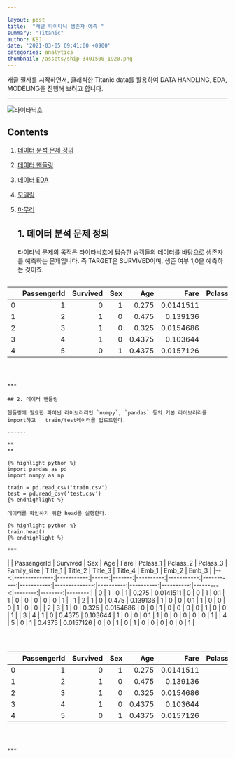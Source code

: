 ```yaml
---

layout: post
title:  "캐글 타이타닉 생존자 예측 "
summary: "Titanic"
author: KSJ
date: '2021-03-05 09:41:00 +0900'
categories: analytics
thumbnail: /assets/ship-3401500_1920.png
---
```


캐글 필사를 시작하면서, 클래식한 Titanic data를 활용하여 DATA HANDLING, EDA, MODELING을 진행해 보려고 합니다.

-----

![타이타닉호](/assets/flying-639522_1920.jpg)





## Contents

1. [데이터 분석 문제 정의](#1.-데이터-분석-문제-정의)

2. [데이터 핸들링](#2.데이터-핸들링)

3. [데이터 EDA](3.-데이터EDA)

4. [모델링](#4.-모델링)

5. [마무리](#5.-마무리)

   ## 1. 데이터 분석 문제 정의

   타이타닉 문제의 목적은 
   타이타닉호에 탑승한 승객들의 데이터를 바탕으로 생존자를 예측하는 문제입니다.     즉 TARGET은 SURVIVED이며, 생존 여부 1,0을 예측하는 것이죠.   

   ```
|    |   PassengerId |   Survived |   Sex |    Age |      Fare |   Pclass_1 |   Pclass_2 |   Pclass_3 |   Family_size |   Title_1 |   Title_2 |   Title_3 |   Title_4 |   Emb_1 |   Emb_2 |   Emb_3 |
|---:|--------------:|-----------:|------:|-------:|----------:|-----------:|-----------:|-----------:|--------------:|----------:|----------:|----------:|----------:|--------:|--------:|--------:|
|  0 |             1 |          0 |     1 | 0.275  | 0.0141511 |          0 |          0 |          1 |           0.1 |         1 |         0 |         0 |         0 |       0 |       0 |       1 |
|  1 |             2 |          1 |     0 | 0.475  | 0.139136  |          1 |          0 |          0 |           0.1 |         1 |         0 |         0 |         0 |       1 |       0 |       0 |
|  2 |             3 |          1 |     0 | 0.325  | 0.0154686 |          0 |          0 |          1 |           0   |         0 |         0 |         0 |         1 |       0 |       0 |       1 |
|  3 |             4 |          1 |     0 | 0.4375 | 0.103644  |          1 |          0 |          0 |           0.1 |         1 |         0 |         0 |         0 |       0 |       0 |       1 |
|  4 |             5 |          0 |     1 | 0.4375 | 0.0157126 |          0 |          0 |          1 |           0   |         1 |         0 |         0 |         0 |       0 |       0 |       1 |
   ```



***

   ## 2. 데이터 핸들링

핸들링에 필요한 파이썬 라이브러리인 `numpy`, `pandas` 등의 기본 라이브러리를 import하고   train/test데이터를 업로드한다.

------

**
**

   {% highlight python %}
   import pandas as pd
   import numpy as np

   train = pd.read_csv('train.csv')
   test = pd.read_csv('test.csv')
   {% endhighlight %}

데이터를 확인하기 위한 head를 실행한다.

{% highlight python %}
train.head()
{% endhighlight %}  

***

```
|    |   PassengerId |   Survived |   Sex |    Age |      Fare |   Pclass_1 |   Pclass_2 |   Pclass_3 |   Family_size |   Title_1 |   Title_2 |   Title_3 |   Title_4 |   Emb_1 |   Emb_2 |   Emb_3 | |---:|--------------:|-----------:|------:|-------:|----------:|-----------:|-----------:|-----------:|--------------:|----------:|----------:|----------:|----------:|--------:|--------:|--------:| |  0 |             1 |          0 |     1 | 0.275  | 0.0141511 |          0 |          0 |          1 |           0.1 |         1 |         0 |         0 |         0 |       0 |       0 |       1 | |  1 |             2 |          1 |     0 | 0.475  | 0.139136  |          1 |          0 |          0 |           0.1 |         1 |         0 |         0 |         0 |       1 |       0 |       0 | |  2 |             3 |          1 |     0 | 0.325  | 0.0154686 |          0 |          0 |          1 |           0   |         0 |         0 |         0 |         1 |       0 |       0 |       1 | |  3 |             4 |          1 |     0 | 0.4375 | 0.103644  |          1 |          0 |          0 |           0.1 |         1 |         0 |         0 |         0 |       0 |       0 |       1 | |  4 |             5 |          0 |     1 | 0.4375 | 0.0157126 |          0 |          0 |          1 |           0   |         1 |         0 |         0 |         0 |       0 |       0 |       1 |

```



```
|    |   PassengerId |   Survived |   Sex |    Age |      Fare |   Pclass_1 |   Pclass_2 |   Pclass_3 |   Family_size |   Title_1 |   Title_2 |   Title_3 |   Title_4 |   Emb_1 |   Emb_2 |   Emb_3 |
|---:|--------------:|-----------:|------:|-------:|----------:|-----------:|-----------:|-----------:|--------------:|----------:|----------:|----------:|----------:|--------:|--------:|--------:|
|  0 |             1 |          0 |     1 | 0.275  | 0.0141511 |          0 |          0 |          1 |           0.1 |         1 |         0 |         0 |         0 |       0 |       0 |       1 |
|  1 |             2 |          1 |     0 | 0.475  | 0.139136  |          1 |          0 |          0 |           0.1 |         1 |         0 |         0 |         0 |       1 |       0 |       0 |
|  2 |             3 |          1 |     0 | 0.325  | 0.0154686 |          0 |          0 |          1 |           0   |         0 |         0 |         0 |         1 |       0 |       0 |       1 |
|  3 |             4 |          1 |     0 | 0.4375 | 0.103644  |          1 |          0 |          0 |           0.1 |         1 |         0 |         0 |         0 |       0 |       0 |       1 |
|  4 |             5 |          0 |     1 | 0.4375 | 0.0157126 |          0 |          0 |          1 |           0   |         1 |         0 |         0 |         0 |       0 |       0 |       1 |
```



***





